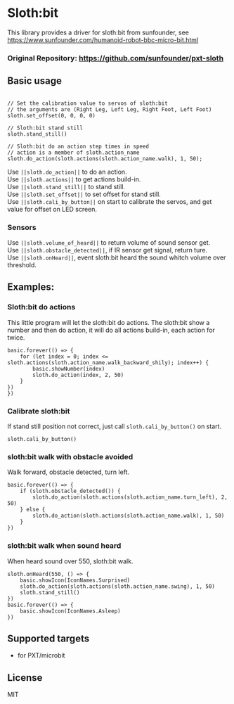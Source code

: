 # Sloth:bit
This library provides a driver for sloth:bit from sunfounder, see  https://www.sunfounder.com/humanoid-robot-bbc-micro-bit.html  

### Original Repository: https://github.com/sunfounder/pxt-sloth

## Basic usage

```blocks  

// Set the calibration value to servos of sloth:bit  
// the arguments are (Right Leg, Left Leg, Right Foot, Left Foot)  
sloth.set_offset(0, 0, 0, 0)

// Sloth:bit stand still  
sloth.stand_still()  

// Sloth:bit do an action step times in speed  
// action is a member of sloth.action_name  
sloth.do_action(sloth.actions(sloth.action_name.walk), 1, 50);
```

Use ``||sloth.do_action||`` to do an action.  
Use ``||sloth.actions||`` to get actions build-in.  
Use ``||sloth.stand_still||`` to stand still.  
Use ``||sloth.set_offset||`` to set offset for stand still.  
Use ``||sloth.cali_by_button||`` on start to calibrate the servos, and get value for offset on LED screen.  

### Sensors  

Use ``||sloth.volume_of_heard||`` to return volume of sound sensor get.  
Use ``||sloth.obstacle_detected||``, if IR sensor get signal, return ture.   
Use ``||sloth.onHeard||``, event sloth:bit heard the sound whitch volume over threshold.    

## Examples:
### Sloth:bit do actions

This little program will let the sloth:bit do actions.
The sloth:bit show a number and then do action, it will do all actions build-in, each action for twice.

```blocks
basic.forever(() => {
    for (let index = 0; index <= sloth.actions(sloth.action_name.walk_backward_shily); index++) {
        basic.showNumber(index)
        sloth.do_action(index, 2, 50)
    }
})
})
```

### Calibrate sloth:bit

If stand still position not correct, just call ``sloth.cali_by_button()`` on start.

```blocks
sloth.cali_by_button()
```


### sloth:bit walk with obstacle avoided

Walk forward, obstacle detected, turn left.

```blocks
basic.forever(() => {
    if (sloth.obstacle_detected()) {
        sloth.do_action(sloth.actions(sloth.action_name.turn_left), 2, 50)
    } else {
        sloth.do_action(sloth.actions(sloth.action_name.walk), 1, 50)
    }
})
```  

### sloth:bit walk when sound heard

When heard sound over 550, sloth:bit walk.

```blocks
sloth.onHeard(550, () => {
    basic.showIcon(IconNames.Surprised)
    sloth.do_action(sloth.actions(sloth.action_name.swing), 1, 50)
    sloth.stand_still()
})
basic.forever(() => {
    basic.showIcon(IconNames.Asleep)
})

```

## Supported targets

* for PXT/microbit


## License

MIT


